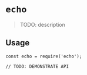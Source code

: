 # `echo`

> TODO: description

## Usage

```
const echo = require('echo');

// TODO: DEMONSTRATE API
```

